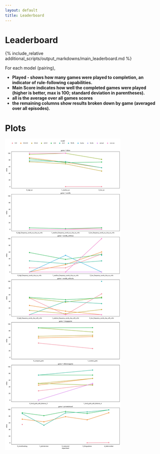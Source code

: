 ```yaml
---
layout: default
title: Leaderboard
---
```


<style>
    table {
        margin-left: auto;
        margin-right: auto;
    }
</style>

# Leaderboard

{% include_relative additional_scripts/output_markdowns/main_leaderboard.md %}

For each model (pairing), 
- <b>Played<b> - shows how many games were played to completion, an indicator of rule-following capabilities. 
- <b>Main Score</b> indicates how well the completed games were played (higher is better, max is 100; standard deviation in parentheses). 
- <b>all</b> is the average over all games scores
- the remaining columns show results broken down by game (averaged over all episodes).


# Plots

![My helpful screenshot](/results_eval/results_eval/results_eval/episode-level/plots/lines.jpg)
